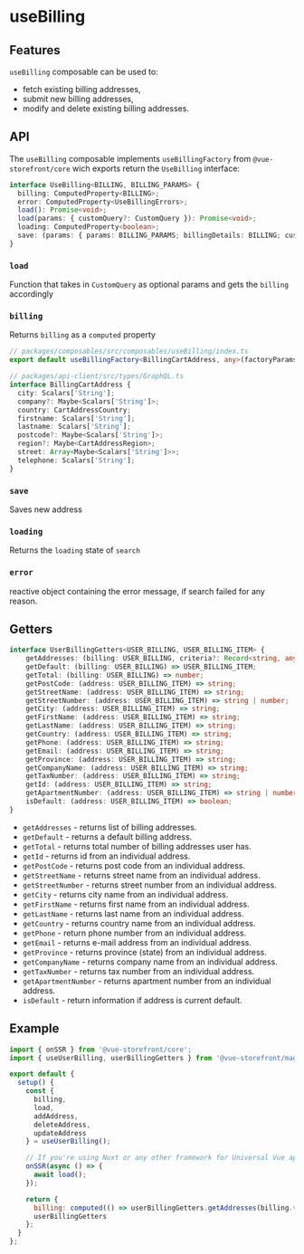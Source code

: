 # useBilling

## Features
`useBilling` composable can be used to:
* fetch existing billing addresses,
* submit new billing addresses,
* modify and delete existing billing addresses.

## API
The `useBilling` composable implements `useBillingFactory` from `@vue-storefront/core` wich exports return the `UseBilling` interface:

```typescript
interface UseBilling<BILLING, BILLING_PARAMS> {
  billing: ComputedProperty<BILLING>;
  error: ComputedProperty<UseBillingErrors>;
  load(): Promise<void>;
  load(params: { customQuery?: CustomQuery }): Promise<void>;
  loading: ComputedProperty<boolean>;
  save: (params: { params: BILLING_PARAMS; billingDetails: BILLING; customQuery?: CustomQuery }) => Promise<void>;
}
```

### `load`
Function that takes in `CustomQuery` as optional params and gets the `billing` accordingly

### `billing`
Returns `billing` as a `computed` property
``` typescript
// packages/composables/src/composables/useBilling/index.ts
export default useBillingFactory<BillingCartAddress, any>(factoryParams);

// packages/api-client/src/types/GraphQL.ts
interface BillingCartAddress {
  city: Scalars['String'];
  company?: Maybe<Scalars['String']>;
  country: CartAddressCountry;
  firstname: Scalars['String'];
  lastname: Scalars['String'];
  postcode?: Maybe<Scalars['String']>;
  region?: Maybe<CartAddressRegion>;
  street: Array<Maybe<Scalars['String']>>;
  telephone: Scalars['String'];
}
```

### `save`
Saves new address

### `loading`
Returns the `loading` state of `search`

### `error`
reactive object containing the error message, if search failed for any reason.

## Getters

```typescript
interface UserBillingGetters<USER_BILLING, USER_BILLING_ITEM> {
    getAddresses: (billing: USER_BILLING, criteria?: Record<string, any>) => USER_BILLING_ITEM[];
    getDefault: (billing: USER_BILLING) => USER_BILLING_ITEM;
    getTotal: (billing: USER_BILLING) => number;
    getPostCode: (address: USER_BILLING_ITEM) => string;
    getStreetName: (address: USER_BILLING_ITEM) => string;
    getStreetNumber: (address: USER_BILLING_ITEM) => string | number;
    getCity: (address: USER_BILLING_ITEM) => string;
    getFirstName: (address: USER_BILLING_ITEM) => string;
    getLastName: (address: USER_BILLING_ITEM) => string;
    getCountry: (address: USER_BILLING_ITEM) => string;
    getPhone: (address: USER_BILLING_ITEM) => string;
    getEmail: (address: USER_BILLING_ITEM) => string;
    getProvince: (address: USER_BILLING_ITEM) => string;
    getCompanyName: (address: USER_BILLING_ITEM) => string;
    getTaxNumber: (address: USER_BILLING_ITEM) => string;
    getId: (address: USER_BILLING_ITEM) => string;
    getApartmentNumber: (address: USER_BILLING_ITEM) => string | number;
    isDefault: (address: USER_BILLING_ITEM) => boolean;
}
```
* `getAddresses` - returns list of billing addresses.
* `getDefault` - returns a default billing address.
* `getTotal` - returns total number of billing addresses user has.
* `getId` - returns id from an individual address.
* `getPostCode` - returns post code from an individual address.
* `getStreetName` - returns street name from an individual address.
* `getStreetNumber` - returns street number from an individual address.
* `getCity` - returns city name from an individual address.
* `getFirstName` - returns first name from an individual address.
* `getLastName` - returns last name from an individual address.
* `getCountry` - returns country name from an individual address.
* `getPhone` - return phone number from an individual address.
* `getEmail` - returns e-mail address from an individual address.
* `getProvince` - returns province (state) from an individual address.
* `getCompanyName` - returns company name from an individual address.
* `getTaxNumber` - returns tax number from an individual address.
* `getApartmentNumber` - returns apartment number from an individual address.
* `isDefault` - return information if address is current default.

## Example

```javascript
import { onSSR } from '@vue-storefront/core';
import { useUserBilling, userBillingGetters } from '@vue-storefront/magento';

export default {
  setup() {
    const {
      billing,
      load,
      addAddress,
      deleteAddress,
      updateAddress
    } = useUserBilling();

    // If you're using Nuxt or any other framework for Universal Vue apps
    onSSR(async () => {
      await load();
    });

    return {
      billing: computed(() => userBillingGetters.getAddresses(billing.value)),
      userBillingGetters
    };
  }
};
```
